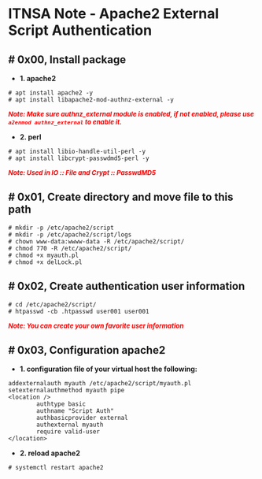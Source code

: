 # **ITNSA Note - Apache2 External Script Authentication**

## # **0x00, Install package**
* **1. apache2**
```=
# apt install apache2 -y
# apt install libapache2-mod-authnz-external -y
```
***<font color="#ff0000" style="font-size: 13px;">Note: Make sure authnz_external module is enabled, if not enabled, please use `a2enmod authnz_external` to enable it.</font>***

* **2. perl**
```=
# apt install libio-handle-util-perl -y
# apt install libcrypt-passwdmd5-perl -y
```
***<font color="#ff0000" style="font-size: 13px;">Note: Used in IO :: File and Crypt :: PasswdMD5</font>***

## # **0x01, Create directory and move file to this path**
```=
# mkdir -p /etc/apache2/script
# mkdir -p /etc/apache2/script/logs
# chown www-data:wwww-data -R /etc/apache2/script/
# chmod 770 -R /etc/apache2/script/
# chmod +x myauth.pl
# chmod +x delLock.pl
```

## # **0x02, Create authentication user information**
```=
# cd /etc/apache2/script/
# htpasswd -cb .htpasswd user001 user001
```
***<font color="#ff0000" style="font-size: 13px;">Note: You can create your own favorite user information</font>***

## # **0x03, Configuration apache2**
* **1. configuration file of your virtual host the following:**
```=
addexternalauth myauth /etc/apache2/script/myauth.pl
setexternalauthmethod myauth pipe
<location />
        authtype basic
        authname "Script Auth"
        authbasicprovider external
        authexternal myauth
        require valid-user
</location>
```

* **2. reload apache2**
```=
# systemctl restart apache2
```